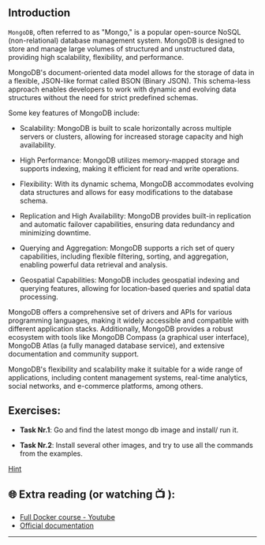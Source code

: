 ## Introduction

`MongoDB`, often referred to as "Mongo," is a popular open-source NoSQL (non-relational) database management system. MongoDB is designed to store and manage large volumes of structured and unstructured data, providing high scalability, flexibility, and performance.

MongoDB's document-oriented data model allows for the storage of data in a flexible, JSON-like format called BSON (Binary JSON). This schema-less approach enables developers to work with dynamic and evolving data structures without the need for strict predefined schemas.

Some key features of MongoDB include:

  - Scalability: MongoDB is built to scale horizontally across multiple servers or clusters, allowing for increased storage capacity and high 
    availability.

  - High Performance: MongoDB utilizes memory-mapped storage and supports indexing, making it efficient for read and write operations.

  - Flexibility: With its dynamic schema, MongoDB accommodates evolving data structures and allows for easy modifications to the database schema.

  - Replication and High Availability: MongoDB provides built-in replication and automatic failover capabilities, ensuring data redundancy and minimizing 
    downtime.

  - Querying and Aggregation: MongoDB supports a rich set of query capabilities, including flexible filtering, sorting, and aggregation, enabling 
    powerful data retrieval and analysis.

  - Geospatial Capabilities: MongoDB includes geospatial indexing and querying features, allowing for location-based queries and spatial data processing.

MongoDB offers a comprehensive set of drivers and APIs for various programming languages, making it widely accessible and compatible with different application stacks. Additionally, MongoDB provides a robust ecosystem with tools like MongoDB Compass (a graphical user interface), MongoDB Atlas (a fully managed database service), and extensive documentation and community support.

MongoDB's flexibility and scalability make it suitable for a wide range of applications, including content management systems, real-time analytics, social networks, and e-commerce platforms, among others.


## Exercises: 

* **Task Nr.1**:
 Go and find the latest mongo db image and install/ run it.

* **Task Nr.2**:
 Install several other images, and try to use all the commands from the examples.


 [Hint](https://github.com/CodeAcademy-Online/python-new-material-level2/wiki/Z:-Exercise-answers.#task-nr-4) 

## 🌐  Extra reading (or watching 📺 ):

* [Full Docker course - Youtube](https://www.youtube.com/watch?v=pTFZFxd4hOI)
* [Official documentation](https://docs.docker.com/)
***